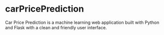 # carPricePrediction
Car Price Prediction is a machine learning web application built with Python and Flask with a clean and friendly user interface.

